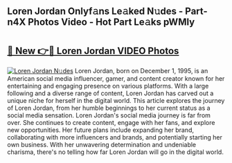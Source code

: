 ## Loren Jordan Onlyf𝚊ns Le𝚊ked N𝚞des - Part-n4X Photos Video - Hot Part Le𝚊ks pWMIy

# <h2><a href="http://ac51157.deff.icu/?id=Loren+Jordan">🔗 New 👉🔴 Loren Jordan VIDEO Photos</a></h2>

[![Loren Jordan N𝚞des](https://i.imgur.com/rIISA9y.gif)](http://ac51157.deff.icu/?id=Loren+Jordan)
Loren Jordan, born on December 1, 1995, is an American social media influencer, gamer, and content creator known for her entertaining and engaging presence on various platforms. With a large following and a diverse range of content, Loren Jordan has carved out a unique niche for herself in the digital world. This article explores the journey of Loren Jordan, from her humble beginnings to her current status as a social media sensation. Loren Jordan's social media journey is far from over. She continues to create content, engage with her fans, and explore new opportunities. Her future plans include expanding her brand, collaborating with more influencers and brands, and potentially starting her own business. With her unwavering determination and undeniable charisma, there's no telling how far Loren Jordan will go in the digital world.
